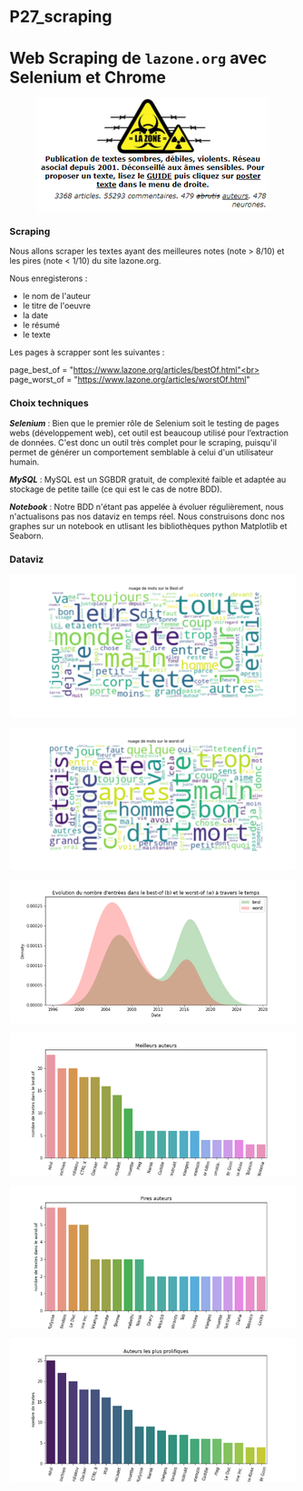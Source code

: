 # P27_scraping

# Web Scraping de `lazone.org` avec Selenium et Chrome

<p ALIGN="center"><img src="./lazone.png"></p>


### Scraping

Nous allons scraper les textes ayant des meilleures notes (note > 8/10) et les pires (note < 1/10) du site lazone.org.

Nous enregisterons :

- le nom de l'auteur
- le titre de l'oeuvre
- la date
- le résumé
- le texte

Les pages à scrapper sont les suivantes :

page_best_of = "https://www.lazone.org/articles/bestOf.html"<br>
page_worst_of = "https://www.lazone.org/articles/worstOf.html"

### Choix techniques

_**Selenium**_ : Bien que le premier rôle de Selenium soit le testing de pages webs (développement web), cet outil est beaucoup utilisé pour l’extraction de données. C'est donc un outil très complet pour le scraping, puisqu'il permet de générer un comportement semblable à celui d'un utilisateur humain.

_**MySQL**_ : MySQL est un SGBDR gratuit, de complexité faible et adaptée au stockage de petite taille (ce qui est le cas de notre BDD). 

_**Notebook**_ : Notre BDD n'étant pas appelée à évoluer régulièrement, nous n'actualisons pas nos dataviz en temps réel. Nous construisons donc nos graphes sur un notebook en utlisant les bibliothèques python Matplotlib et Seaborn.

### Dataviz

![wcloud](images/wcl_best.png)

![wcloud](images/wcl_worst.png)

![viz](images/viz1.png)

![viz](images/viz2.png)

![viz](images/viz3.png)

![viz](images/viz4.png)
